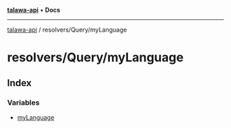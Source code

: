 [**talawa-api**](../../../README.md) • **Docs**

***

[talawa-api](../../../modules.md) / resolvers/Query/myLanguage

# resolvers/Query/myLanguage

## Index

### Variables

- [myLanguage](variables/myLanguage.md)
